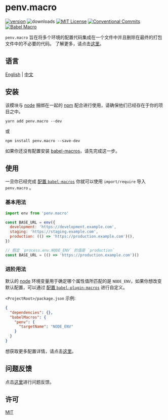 # penv.macro

[![version][version-badge]][package]
![downloads][downloads-badge]
[![MIT License][license-badge]][license]
[![Conventional Commits](https://img.shields.io/badge/Conventional%20Commits-1.0.0-yellow.svg?style=flat-square)](https://conventionalcommits.org)
[![Babel Macro](https://img.shields.io/badge/babel--macro-%F0%9F%8E%A3-f5da55.svg?style=flat-square)](https://github.com/kentcdodds/babel-plugin-macros)

`penv.macro` 旨在将多个环境的配置代码集成在一个文件中并且删除在最终的打包文件中的不必要的代码。 了解更多，请点击[这里](DETAILS.zh-CN.md)。

## 语言

[English](README.md) | [中文](#)

## 安装

该模块与 [node](https://nodejs.org/en/) 捆绑在一起的 [npm](https://www.npmjs.com/) 配合进行使用，请确保他们已经存在于你的项目之中。

```shell
yarn add penv.macro --dev
```

或

```shell
npm install penv.macro --save-dev
```

如果你还没有配置安装 [babel-macros](https://github.com/kentcdodds/babel-plugin-macros)，请先完成这一步。

## 使用

一旦你已经完成 [配置 `babel-macros`](https://github.com/kentcdodds/babel-plugin-macros/blob/master/other/docs/user.md) 你就可以使用 `import/require` 导入 `penv.macro` 。

### 基本用法

```javascript
import env from 'penv.macro'

const BASE_URL = env({
  development: 'https://development.example.com',
  staging: 'https://staging.example.com',
  production: (() => 'https://production.example.com')(),
})

// 假定 `process.env.NODE_ENV` 的值是 `production`
const BASE_URL = (() => 'https://production.example.com')()
```

### 进阶用法

默认的 [node](https://nodejs.org/en/) 环境变量用于确定哪个属性值所匹配的是 `NODE_ENV`，如果你想改变默认配置，可以通过 [配置 `babel-plugin-macros`](https://github.com/kentcdodds/babel-plugin-macros/blob/master/other/docs/author.md#config-experimental) 进行自定义。

`<ProjectRoot>/package.json` 示例:

```json
{
  "dependencies": {},
  "babelMacros": {
    "penv": {
      "targetName": "NODE_ENV"
    }
  }
}
```

想获取更多配置详情，请点击[这里](https://github.com/kentcdodds/babel-plugin-macros/blob/master/other/docs/author.md#config-experimental)。

## 问题反馈

点击[这里](https://github.com/chengjianhua/penv.macro/issues/new)进行问题反馈。

## 许可

[MIT](https://github.com/chengjianhua/penv.macro/blob/master/LICENSE)

[npm]: https://www.npmjs.com/
[version-badge]: https://img.shields.io/npm/v/penv.macro.svg?style=flat-square
[package]: https://www.npmjs.com/package/penv.macro
[downloads-badge]: https://img.shields.io/npm/dm/penv.macro.svg?style=flat-square
[npmcharts]: http://npmcharts.com/compare/penv.macro
[license-badge]: https://img.shields.io/npm/l/penv.macro.svg?style=flat-square
[license]: https://github.com/kentcdodds/penv.macro/blob/master/LICENSE
